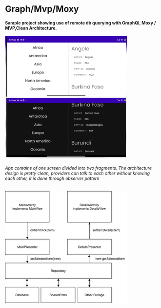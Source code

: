 # Graph/Mvp/Moxy
#### Sample project showing use of remote db querying with GraphQl, Moxy / MVP,Clean Architecture.

<img src="./photos/countries.jpg" width="400">

###### App contains of one screen divided into two fragments. The architecture design is pretty clean, providers can talk to each other without knowing each other, it is done through observer pattern

<img src="./photos/rep.jpg" width="400">
